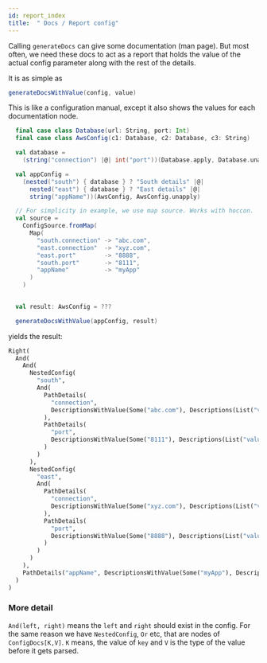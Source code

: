 ```yaml
---
id: report_index
title:  " Docs / Report config"
---
```


Calling `generateDocs` can give some documentation (man page).
But most often, we need these docs to act as a report that holds the value of the actual config parameter
along with the rest of the details. 

It is as simple as 

```scala
generateDocsWithValue(config, value)
```

This is like a configuration manual, except it also shows the values for each documentation node.

```scala
  final case class Database(url: String, port: Int)
  final case class AwsConfig(c1: Database, c2: Database, c3: String)

  val database =
    (string("connection") |@| int("port"))(Database.apply, Database.unapply)

  val appConfig =
    (nested("south") { database } ? "South details" |@|
      nested("east") { database } ? "East details" |@|
      string("appName"))(AwsConfig, AwsConfig.unapply)

  // For simplicity in example, we use map source. Works with hoccon.
  val source =
    ConfigSource.fromMap(
      Map(
        "south.connection" -> "abc.com",
        "east.connection"  -> "xyz.com",
        "east.port"        -> "8888",
        "south.port"       -> "8111",
        "appName"          -> "myApp"
      )
    )

 
  val result: AwsConfig = ???

  generateDocsWithValue(appConfig, result)
```

yields the result:

```python
Right(
  And(
    And(
      NestedConfig(
        "south",
        And(
          PathDetails(
            "connection",
            DescriptionsWithValue(Some("abc.com"), Descriptions(List("value of type string", "South details")))
          ),
          PathDetails(
            "port",
            DescriptionsWithValue(Some("8111"), Descriptions(List("value of type int", "South details")))
          )
        )
      ),
      NestedConfig(
        "east",
        And(
          PathDetails(
            "connection",
            DescriptionsWithValue(Some("xyz.com"), Descriptions(List("value of type string", "East details")))
          ),
          PathDetails(
            "port",
            DescriptionsWithValue(Some("8888"), Descriptions(List("value of type int", "East details")))
          )
        )
      )
    ),
    PathDetails("appName", DescriptionsWithValue(Some("myApp"), Descriptions(List("value of type string"))))
  )
)
```

### More detail
`And(left, right)` means the `left` and `right` should exist in the config. For the same reason we have
`NestedConfig`, `Or` etc, that are nodes of `ConfigDocs[K,V]`. `K` means, the value of `key` and `V` is
the type of the value before it gets parsed.